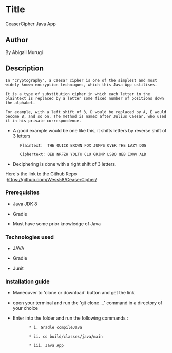 # Title

CeaserCipher Java App


## Author


By Abigail Murugi


## Description



    In "cryptography", a Caesar cipher is one of the simplest and most widely known encryption techniques, which this Java App ustilises.

    It is a type of substitution cipher in which each letter in the plaintext is replaced by a letter some fixed number of positions down the alphabet.

    For example, with a left shift of 3, D would be replaced by A, E would become B, and so on. The method is named after Julius Caesar, who used it in his private correspondence.



   * A good example would be one like this, it shifts letters by reverse shift of 3 letters



            Plaintext:  THE QUICK BROWN FOX JUMPS OVER THE LAZY DOG

            Ciphertext: QEB NRFZH YOLTK CLU GRJMP LSBO QEB IXWV ALD



   * Deciphering is done  with a right shift of 3 letters.





 Here's the link to the Github Repo :<https://github.com/Wess58/CeaserCipher/>



### Prerequisites



 * Java JDK 8

 * Gradle

 * Must have some prior knowledge of Java



### Technologies used



   * JAVA

   * Gradle

   * Junit



### Installation guide

   * Maneouver to 'clone or download' button and get the link

   * open your terminal and run the 'git clone ...' command in a directory of your choice

   * Enter into the folder and run the following commands :

                * i. Gradle compileJava

                * ii. cd build/classes/java/main

                * iii. Java App

